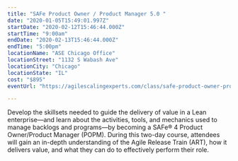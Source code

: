 ```yaml
---
title: "SAFe Product Owner / Product Manager 5.0 "
date: "2020-01-05T15:49:01.997Z"
startDate: "2020-02-12T15:46:44.000Z"
startTime: "9:00am"
endDate: "2020-02-13T15:46:44.000Z"
endTime: "5:00pm"
locationName: "ASE Chicago Office"
locationStreet: "1132 S Wabash Ave"
locationCity: "Chicago"
locationState: "IL"
cost: "$895"
eventUrl: "https://agilescalingexperts.com/class/safe-product-owner-product-manager-5-0-confirmed-to-run-chicago-2-12-2020/?utm_medium=listing&utm_source=external&utm_campaign=classes&utm_term=chicagotechevents"

---
```


Develop the skillsets needed to guide the delivery of value in a Lean enterprise—and learn about the activities, tools, and mechanics used to manage backlogs and programs—by becoming a SAFe® 4 Product Owner/Product Manager (POPM). During this two-day course, attendees will gain an in-depth understanding of the Agile Release Train (ART), how it delivers value, and what they can do to effectively perform their role.

